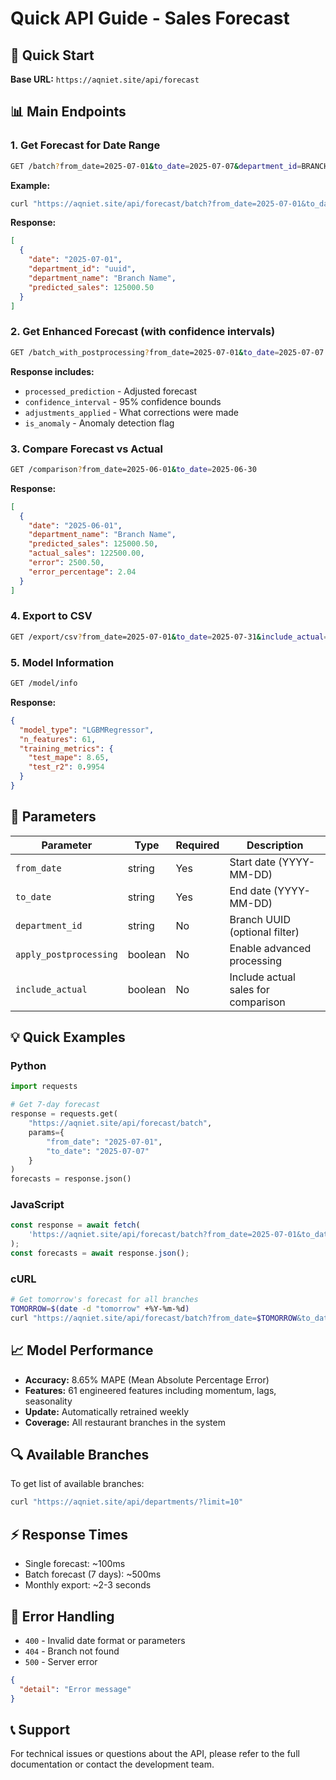 # Quick API Guide - Sales Forecast

## 🚀 Quick Start

**Base URL:** `https://aqniet.site/api/forecast`

## 📊 Main Endpoints

### 1. Get Forecast for Date Range
```bash
GET /batch?from_date=2025-07-01&to_date=2025-07-07&department_id=BRANCH_UUID
```

**Example:**
```bash
curl "https://aqniet.site/api/forecast/batch?from_date=2025-07-01&to_date=2025-07-07"
```

**Response:**
```json
[
  {
    "date": "2025-07-01",
    "department_id": "uuid",
    "department_name": "Branch Name",
    "predicted_sales": 125000.50
  }
]
```

### 2. Get Enhanced Forecast (with confidence intervals)
```bash
GET /batch_with_postprocessing?from_date=2025-07-01&to_date=2025-07-07
```

**Response includes:**
- `processed_prediction` - Adjusted forecast
- `confidence_interval` - 95% confidence bounds
- `adjustments_applied` - What corrections were made
- `is_anomaly` - Anomaly detection flag

### 3. Compare Forecast vs Actual
```bash
GET /comparison?from_date=2025-06-01&to_date=2025-06-30
```

**Response:**
```json
[
  {
    "date": "2025-06-01",
    "department_name": "Branch Name",
    "predicted_sales": 125000.50,
    "actual_sales": 122500.00,
    "error": 2500.50,
    "error_percentage": 2.04
  }
]
```

### 4. Export to CSV
```bash
GET /export/csv?from_date=2025-07-01&to_date=2025-07-31&include_actual=true
```

### 5. Model Information
```bash
GET /model/info
```

**Response:**
```json
{
  "model_type": "LGBMRegressor",
  "n_features": 61,
  "training_metrics": {
    "test_mape": 8.65,
    "test_r2": 0.9954
  }
}
```

## 🔧 Parameters

| Parameter | Type | Required | Description |
|-----------|------|----------|-------------|
| `from_date` | string | Yes | Start date (YYYY-MM-DD) |
| `to_date` | string | Yes | End date (YYYY-MM-DD) |
| `department_id` | string | No | Branch UUID (optional filter) |
| `apply_postprocessing` | boolean | No | Enable advanced processing |
| `include_actual` | boolean | No | Include actual sales for comparison |

## 💡 Quick Examples

### Python
```python
import requests

# Get 7-day forecast
response = requests.get(
    "https://aqniet.site/api/forecast/batch",
    params={
        "from_date": "2025-07-01",
        "to_date": "2025-07-07"
    }
)
forecasts = response.json()
```

### JavaScript
```javascript
const response = await fetch(
    'https://aqniet.site/api/forecast/batch?from_date=2025-07-01&to_date=2025-07-07'
);
const forecasts = await response.json();
```

### cURL
```bash
# Get tomorrow's forecast for all branches
TOMORROW=$(date -d "tomorrow" +%Y-%m-%d)
curl "https://aqniet.site/api/forecast/batch?from_date=$TOMORROW&to_date=$TOMORROW"
```

## 📈 Model Performance
- **Accuracy:** 8.65% MAPE (Mean Absolute Percentage Error)
- **Features:** 61 engineered features including momentum, lags, seasonality
- **Update:** Automatically retrained weekly
- **Coverage:** All restaurant branches in the system

## 🔍 Available Branches
To get list of available branches:
```bash
curl "https://aqniet.site/api/departments/?limit=10"
```

## ⚡ Response Times
- Single forecast: ~100ms
- Batch forecast (7 days): ~500ms
- Monthly export: ~2-3 seconds

## 🚨 Error Handling
- `400` - Invalid date format or parameters
- `404` - Branch not found
- `500` - Server error

```json
{
  "detail": "Error message"
}
```

## 📞 Support
For technical issues or questions about the API, please refer to the full documentation or contact the development team.